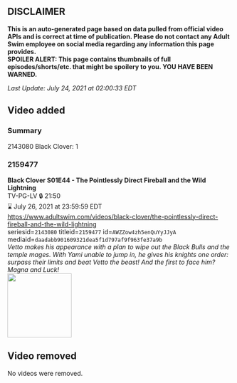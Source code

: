## DISCLAIMER
**This is an auto-generated page based on data pulled from official video APIs and is correct at time of publication. Please do not contact any Adult Swim employee on social media regarding any information this page provides.**  
**SPOILER ALERT: This page contains thumbnails of full episodes/shorts/etc. that might be spoilery to you. YOU HAVE BEEN WARNED.**  

_Last Update: July 24, 2021 at 02:00:33 EDT_
## Video added
### Summary
2143080 Black Clover: 1  
### 2159477
**Black Clover S01E44 - The Pointlessly Direct Fireball and the Wild Lightning**  
TV-PG-LV 🔒 21:50  
⌛ July 26, 2021 at 23:59:59 EDT  
https://www.adultswim.com/videos/black-clover/the-pointlessly-direct-fireball-and-the-wild-lightning  
seriesid=`2143080` titleid=`2159477` id=`AWZZow4zh5enQuYyJJyA` mediaid=`daadabb901609321dea5f1d797af9f963fe37a9b`  
_Vetto makes his appearance with a plan to wipe out the Black Bulls and the temple mages. With Yami unable to jump in, he gives his knights one order: surpass their limits and beat Vetto the beast! And the first to face him? Magna and Luck!_  
<a href="https://i.cdn.turner.com/adultswim/big/image-upload/thumbnails/thumb-2_image-15408295730133.jpg"><img src="https://i.cdn.turner.com/adultswim/big/image-upload/thumbnails/thumb-2_image-15408295730133.jpg" height="144px" /></a>
## Video removed
No videos were removed.  
